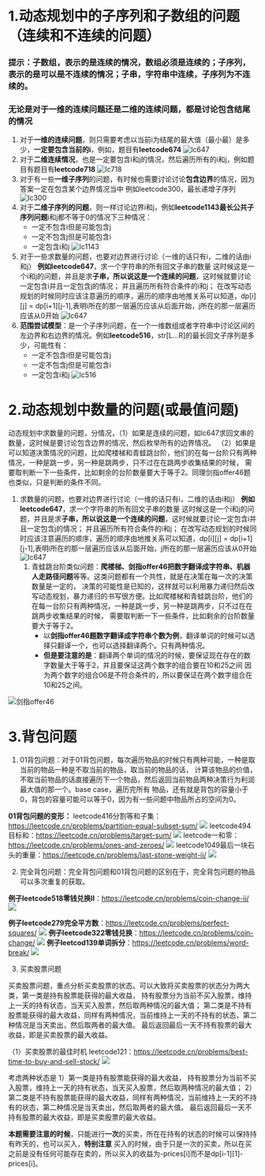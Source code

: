 # 1.动态规划中的子序列和子数组的问题（连续和不连续的问题）
### 提示：子数组，表示的是连续的情况，数组必须是连续的；子序列，表示的是可以是不连续的情况；子串，字符串中连续，子序列为不连续的。
### 无论是对于一维的连续问题还是二维的连续问题，都是讨论包含结尾的情况
1. 对于**一维的连续问题**，则只需要考虑以当前i为结尾的最大值（最小最）是多少，**一定要包含当前的i**，例如，题目有**leetcode674**
![lc647](README_images/fb0a356a.png)
2. 对于**二维连续情况**，也是一定要包含i和j的情况，然后遍历所有的i和j，例如题目有题目有**leetcode718**
![lc718](README_images/tu2.png)
3. 对于有一些**一维子序列**的问题，有时候也需要讨论讨论**包含边界**的情况，因为答案一定在包含某个边界情况当中 例如leetcode300，最长递增子序列
![lc300](README_images/tu3.png)
4. 对于**二维子序列的问题**，则一样讨论边界i和j，例如**leetcode1143最长公共子序列问题**i和j都不等于0的情况下三种情况：
   - 一定不包含i但是可能包含j
   - 一定不包含j但是可能包含i
   - 一定包含i和j
![lc1143](README_images/tu4.png)
5. 对于一些求数量的问题，也要对边界进行讨论（一维的话只有i，二维的话由i和j） **例如leetcode647**，求一个字符串的所有回文子串的数量
这时候这是一个i和j的问题，并且是求**子串，所以说这是一个连续的问题**，这时候就要讨论一定包含i并且一定包含j的情况；
并且遍历所有符合条件的i和j；
在改写动态规划的时候同时应该注意遍历的顺序，遍历的顺序由地推关系可以知道，dp[i][j] = dp[i+1][j-1],表明i所在的那一层遍历应该从后面开始，j所在的那一层遍历应该从0开始
![lc647](README_images/tu5.png)
6. **范围尝试模型**：是一个子序列问题，在一个一维数组或者字符串中讨论区间的左边界和右边界的情况。例如**leetcode516**，str[L...R]的最长回文子序列是多少，可能性有：
     - 一定不包含i但是可能包含j 
     - 一定不包含j但是可能包含i 
     - 一定包含i和j
![lc516](README_images/tu6.png)

# 2.动态规划中数量的问题(或最值问题)
动态规划中求数量的问题，分情况，（1）如果是连续的问题，如lc647求回文串的数量，这时候是要讨论包含边界的情况，然后枚举所有的边界情况。
（2）如果是可以知道决策情况的问题，比如爬楼梯和青蛙跳台阶，他们的在每一台阶只有两种情况，一种是跳一步，另一种是跳两步，只不过在在跳两步收集结果的时候，
需要取判断一下一些条件，比如剩余的台阶数量要大于等于2。同理剑指offer46题也类似，只是判断的条件不同。

1. 求数量的问题，也要对边界进行讨论（一维的话只有i，二维的话由i和j） **例如leetcode647**，求一个字符串的所有回文子串的数量
这时候这是一个i和j的问题，并且是求**子串，所以说这是一个连续的问题**，这时候就要讨论一定包含i并且一定包含j的情况；
并且遍历所有符合条件的i和j；
在改写动态规划的时候同时应该注意遍历的顺序，遍历的顺序由地推关系可以知道，dp[i][j] = dp[i+1][j-1],表明i所在的那一层遍历应该从后面开始，j所在的那一层遍历应该从0开始
![lc647](README_images/tu5.png)
   1. 青蛙跳台阶类似问题：**爬楼梯、剑指offer46把数字翻译成字符串、机器人走路径问题**等等。这类问题都有一个共性，就是在决策在每一次的决策数量是一定的，
   决策的可能性是已知的，这样就可以利用暴力递归然后改写动态规划，暴力递归的书写很方便。比如爬楼梯和青蛙跳台阶，他们的在每一台阶只有两种情况，一种是跳一步，另一种是跳两步，只不过在在跳两步收集结果的时候，
   需要取判断一下一些条件，比如剩余的台阶数量要大于等于2。 
      - 以**剑指offer46题数字翻译成字符串个数为例**，翻译单词的时候可以选择只翻译一个，也可以选择翻译两个。只有两种情况。
      - **但是要注意的是**：翻译两个单词的情况的时候，要保证现在存在的数字数量大于等于2，并且要保证这两个数字的组合要在10和25之间
         因为两个数字的组合06是不符合条件的，所以要保证在两个数字组合在10和25之间。
      
 ![剑指offer46](README_images/剑指46.png)

# 3.背包问题

1. 01背包问题：对于01背包问题，每次遍历物品的时候只有两种可能，一种是取当前的物品一种是不取当前的物品，取当前的物品的话，
计算该物品的价值，不取当前物品的话直接遍历下一个物品，然后返回当前物品两种决策行为利润最大值的那一个。base case，遍历完所有
物品，还有就是背包的容量小于0，背包的容量可能可以等于0，因为有一些问题中物品所占的空间为0。

**01背包问题的变形：** 
leetcode416分割等和子集：https://leetcode.cn/problems/partition-equal-subset-sum/
![](.README_images/lc416.png)
leetcode494目标和：https://leetcode.cn/problems/target-sum/
![](.README_images/lc494.png)
leetcode一和零：https://leetcode.cn/problems/ones-and-zeroes/
![](.README_images/289289e3.png)
leetcode1049最后一块石头的重量：https://leetcode.cn/problems/last-stone-weight-ii/
![](.README_images/lc1049.png)

2. 完全背包问题：完全背包问题和01背包问题的区别在于，完全背包问题的物品可以多次重复的获取。

**例子leetcode518零钱兑换II**：https://leetcode.cn/problems/coin-change-ii/
![](.README_images/lc518.png)

**例子leetcode279完全平方数**：https://leetcode.cn/problems/perfect-squares/
![](.README_images/lc279.png)
**例子leetcode322零钱兑换**：https://leetcode.cn/problems/coin-change/
![](.README_images/lc322.png)
**例子leetcod139单词拆分**：https://leetcode.cn/problems/word-break/
![](.README_images/lc139.png)

3. 买卖股票问题

买卖股票问题，重点分析买卖股票的状态。可以大致将买卖股票的状态分为两大类，第一类是持有股票能获得的最大收益，
持有股票分为当前不买入股票，维持上一天的持有状态，当天买入股票，然后取两种情况的最大值；
第二类是不持有股票能获得的最大收益，同样有两种情况，当前维持上一天的不持有的状态，第二种情况是当天卖出，然后取两者的最大值。
最后返回最后一天不持有股票的最大收益，即是买卖股票的最大收益。

（1）买卖股票的最佳时机 leetcode121：https://leetcode.cn/problems/best-time-to-buy-and-sell-stock/
![](.README_images/lc121.png)

考虑两种状态是
1）第一类是持有股票能获得的最大收益，
持有股票分为当前不买入股票，维持上一天的持有状态，当天买入股票，然后取两种情况的最大值；
2）第二类是不持有股票能获得的最大收益，同样有两种情况，当前维持上一天的不持有的状态，第二种情况是当天卖出，然后取两者的最大值。
最后返回最后一天不持有股票的最大收益，即是买卖股票的最大收益。

**本题需要注意的时候**，只能进行**一次**的买卖，所在在持有的状态的时候可以保持持有昨天的，也可以买入，**特别注意**
买入的时候，由于只是一次的买卖，所以在买之前是没有任何可能存在卖的，所以买入的收益为-prices[i]而不是dp[i-1][1]-prices[i]。